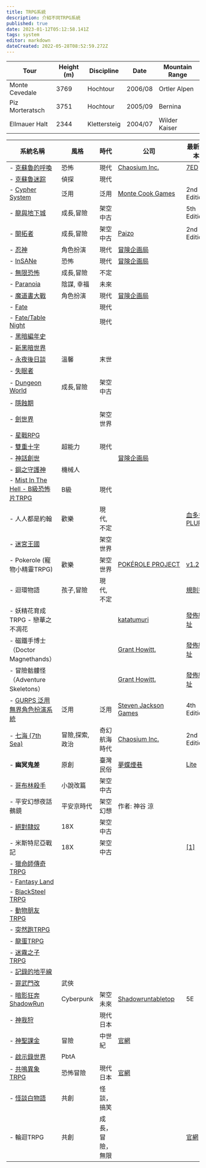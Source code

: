 ```yaml
---
title: TRPG系統
description: 介紹不同TRPG系統
published: true
date: 2023-01-12T05:12:58.141Z
tags: system
editor: markdown
dateCreated: 2022-05-28T08:52:59.272Z
---
```


| Tour            | Height (m)  | Discipline     | Date      | Mountain Range|
|-----------------|-------------|----------------|-----------|---------------|
| Monte Cevedale  | 3769        | Hochtour       | 2006/08   | Ortler Alpen  |
| Piz Morteratsch | 3751        | Hochtour       | 2005/09   | Bernina       |
| Ellmauer Halt   | 2344        | Klettersteig   | 2004/07   | Wilder Kaiser |

<script>$( "table" ).last().addClass( "sortable" );</script>


| 系統名稱 | 風格  | 時代  | 公司  | 最新版本 |
| --- | --- | --- | --- | --- |
| -   [克蘇魯的呼喚](/TRPG/Systems/CoC) | 恐怖  | 現代  | [Chaosium Inc.](https://www.chaosium.com/call-of-cthulhu-rpg/) | [7ED](https://www.chaosium.com/7th-edition-rules/) |
| -   [克蘇魯迷踪](/TRPG/Systems/%E5%85%8B%E8%98%87%E9%AD%AF%E8%BF%B7%E8%B8%AA) | 偵探  | 現代  |     |     |
| -   [Cypher System](https://www.montecookgames.com/store/product-line/cypher-system/) | 泛用  | 泛用  | [Monte Cook Games](https://montecookgames.com/) | 2nd Edition |
| -   [龍與地下城](/TRPG/Systems/DND) | 成長,冒險 | 架空中古 |     | 5th Edition |
| -   [開拓者](/TRPG/Systems/PathFinderRPG) | 成長,冒險 | 架空中古 | [Paizo](http://paizo.com/pathfinderRPG) | 2nd Edition |
| -   [忍神](/TRPG/Systems/shinobigami) | 角色扮演 | 現代  | [冒険企画局](http://www.bouken.jp/pd/sg/) |     |
| -   [InSANe](/TRPG/Systems/InSANe) | 恐怖  | 現代  | [冒険企画局](http://www.bouken.jp/pd/san/) |     |
| -   [無限恐怖](/TRPG/Systems/InfHorror) | 成長,冒險 | 不定  |     |     |
| -   [Paranoia](/TRPG/Systems/Paranoia) | 陰謀, 幸福 | 未來  |     |     |
| -   [魔道書大戰](/TRPG/Systems/Magicalogia) | 角色扮演 | 現代  | [冒険企画局](http://www.bouken.jp/pd/mg/) |     |
| -   [Fate](/TRPG/Systems/Fate) |     | 現代  |     |     |
| -   [Fate/Table Night](/TRPG/Systems/Fate/Table_Night) |     | 現代  |     |     |
| -   [黑暗編年史](/TRPG/Systems/ChronicleofDarkness) |     |     |     |     |
| -   [新黑暗世界](/TRPG/Systems/WorldofDarkness) |     |     |     |     |
| -   [永夜後日談](/TRPG/Systems/Nechronica) | 溫馨  | 末世  |     |     |
| -   [失眠者](/TRPG/Systems/DontRestYourHead) |     |     |     |     |
| -   [Dungeon World](/TRPG/Systems/Dungeon_World) | 成長,冒險 | 架空中古 |     |     |
| -   [隱蝕期](/TRPG/Systems/EclipsePhase) |     |     |     |     |
| -   [劍世界](/TRPG/Systems/SwordWorld) |     | 架空世界 |     |     |
| -   [星戰RPG](/TRPG/Systems/StarWar) |     |     |     |     |
| -   [雙重十字](/TRPG/Systems/DoubleCross) | 超能力 | 現代  |     |     |
| -   [神話創世](/TRPG/Systems/MythofCreation) |     |     | [冒険企画局](https://fujimi-trpg-online.jp/game/amadeus.html) |     |
| -   [鋼之守護神](/TRPG/Systems/MetallicGuardianRPG) | 機械人 |     |     |     |
| -   [Mist In The Hell - B級恐怖片TRPG](/TRPG/Systems/Mist_In_The_Hell) | B級  | 現代  |     |     |
| -   人人都是約翰 | 歡樂  | 現代,不定 |     | [血多多PLURK](https://www.plurk.com/p/misr7m) |
| -   [迷宮王國](/TRPG/Systems/MakeYouKingdom) |     | 架空世界 |     |     |
| -   Pokerole (寵物小精靈TRPG) | 歡樂  | 架空世界 | [POKÉROLE PROJECT](http://pokeroleproject.wixsite.com/pokerole) | [v1.2](http://pokeroleproject.wixsite.com/pokerole/resources) |
| -   迴環物語 | 孩子,冒險 | 現代,不定 |     | [規則書](http://www.goddessfantasy.net/bbs/index.php?topic=103482.0) |
| -   妖精花育成TRPG - 戀華之不凋花 |     |     | [katatumuri](https://booth.pm/ja/items/1329062) | [發佈網址](https://www.plurk.com/p/nao1os) |
| -   磁鐵手博士（Doctor Magnethands） |     |     | [Grant Howitt.](http://lookrobot.co.uk/games/) | [發佈網址](https://drive.google.com/file/d/1AiIFz594ZRMYD1kyZhUpdx6Uhst_du8P/view) |
| -   冒險骷髏怪（Adventure Skeletons） |     |     | [Grant Howitt.](http://lookrobot.co.uk/games/) | [發佈網址](https://drive.google.com/file/d/1QpiXHZ3OG9z_tdx8YXyRQjsTh-bty-94/view) |
| -   [GURPS 泛用無界角色扮演系統](/TRPG/Systems/GURPS) | 泛用  | 泛用  | [Steven Jackson Games](http://www.sjgames.com/gurps/) | 4th Edition |
| -   [七海 (7th Sea)](https://www.chaosium.com/7th-sea/) | 冒險,探索,政治 | 奇幻航海時代 | [Chaosium Inc.](https://www.chaosium.com/7th-sea/) | 2nd Edition |
| -   **幽冥鬼差** | 原創  | 臺灣民俗 | [夢蝶煙巷](https://www.plurk.com/Trexcc) | [Lite](https://sites.google.com/view/yumingkueichai/%E5%AD%90%E7%B3%BB%E7%B5%B1-%E8%B2%93%E8%B2%93%E9%AC%BC%E5%B7%AE-1page-tprg?authuser=0) |
| -   [哥布林殺手](/TRPG/Systems/GoblinSlayer) | 小說改篇 | 架空中古 |     |     |
| -   平安幻想夜話 鵺鏡 | 平安京時代 | 架空幻想 | 作者: 神谷 涼 |     |
| -   [絕對隸奴](https://sites.google.com/site/zettaireidotw/) | 18X | 架空中古 |     |     |
| -   米斯特尼亞戰記 | 18X | 架空中古 |     | [\[1\]](https://w.atwiki.jp/billyk9/) |
| -   [獵命師傳奇TRPG](https://sites.google.com/site/liemingtrpg/) |     |     |     |     |
| -   [Fantasy Land](https://sites.google.com/site/trpgfiveelements/) |     |     |     |     |
| -   [BlackSteel TRPG](https://sites.google.com/site/mytrpg/home) |     |     |     |     |
| -   [動物朋友TRPG](https://sites.google.com/site/kemonofriendstrpg/) |     |     |     |     |
| -   [突然跑TRPG](https://sites.google.com/site/turanpaotrpgguize/tu-ran-paotrpg-ji-ben-gui-ze/jian-jie) |     |     |     |     |
| -   [龍蛋TRPG](https://sites.google.com/site/longdantrpg0/) |     |     |     |     |
| -   [迷霧之子TRPG](https://sites.google.com/site/mistborntrpg/home/gui-ze-tao-lun) |     |     |     |     |
| -   [記錄的地平線](https://sites.google.com/site/mysteryteamhk/home/log-horizon-trpg) |     |     |     |     |
| -   [罪武門改](https://sites.google.com/site/zuiwumengai/) | 武俠  |     |     |     |
| -   [暗影狂奔ShadowRun](/TRPG/Systems/%E6%9A%97%E5%BD%B1%E7%8B%82%E5%A5%94ShadowRun) | Cyberpunk | 架空未來 | [Shadowruntabletop](https://www.shadowruntabletop.com/) | 5E  |
| -   [神我狩](/TRPG/Systems/GodHunter) |     | 現代日本 |     |     |
| -   [神聖課金](/TRPG/Systems/DivineCharger) | 冒險  | 中世紀 | [官網](https://newgame-plus.jp/projects/%E7%A5%9E%E8%81%96%E8%AA%B2%E9%87%91%EF%BD%92%EF%BD%90%EF%BD%87%E3%83%87%E3%82%A3%E3%83%B4%E3%82%A1%E3%82%A4%E3%83%B3%E3%83%81%E3%83%A3%E3%83%BC%E3%82%B8%E3%83%A3%E3%83%BC) |     |
| -   [啟示錄世界](https://sites.google.com/site/twdwtrpg/) | PbtA |     |     |     |
| -   [共鳴異象TRPG](https://hackmd.io/@yuuhinokanata/emoklore-rulebook/https%3A%2F%2Fhackmd.io%2F%40yuuhinokanata%2Femoklore-rulebook) | 恐怖冒險 | 現代日本 | [官網](https://emoklore.dicetous.com/) |     |
| -   [怪談白物語](/TRPG/Systems/Phantom99Story) | 共創  | 怪談，搞笑 |     |     |
| -   輪迴TRPG | 共創  | 成長，冒險，無限 |     | [官網](http://139.155.239.169:9001/index.php?path=/upload/G@%E8%A7%84%E5%88%99%E7%B1%BB&type=name&sort=asc) |

